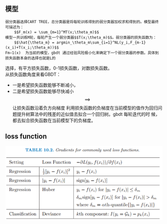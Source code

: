 ## 模型

```
弱分类器选择CART TREE，总分类器是将每轮训练得到的弱分类器加权求和得到的。模型最终可描述为：
    $$F_m(x) = \sum_{m=1}^MT(x;\theta_m)$$
模型一共训练M轮，每轮产生一个弱分类器$$T(x;\theta_m)$$。弱分类器的损失函数为：
    $$\hat{\theta_m} = argmin_\theta_m\sum_{i=1}^NL(y_i,F_{m-1}(x_i)+T(x_i;\theta_m))$$
Fm−1(x)  为当前的模型，gbdt 通过经验风险极小化来确定下一个弱分类器的参数。具体到损失函数本身的选择也就是L的
```

选择，有平方损失函数，0-1损失函数，对数损失函数。  
    从损失函数角度来看GBDT：

* 一是希望损失函数能够不断减小，
* 二是希望损失函数能够尽快减小 $$\implies$$ 让损失函数沿着负方向梯度
  利用损失函数的负梯度在当前模型的值作为回归问题提升树算法中的残差的近似值去拟合一个回归树。gbdt 每轮迭代的时
  候，都去拟合损失函数在当前模型下的负梯度。

## loss function

![](/assets/GBDT_Loss.png)

